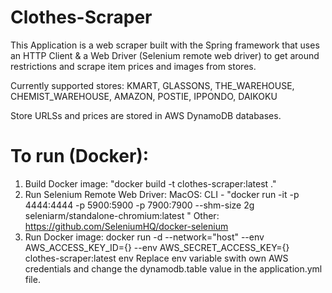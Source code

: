 # Clothes-Scraper

This Application is a web scraper built with the Spring framework that uses an HTTP Client & a Web Driver (Selenium remote web driver) to get around restrictions and scrape item prices and images from stores.


Currently supported stores: KMART, GLASSONS, THE_WAREHOUSE, CHEMIST_WAREHOUSE, AMAZON, POSTIE, IPPONDO, DAIKOKU

Store URLSs and prices are stored in AWS DynamoDB databases.

# To run (Docker):

1. Build Docker image: "docker build -t clothes-scraper:latest ."
2. Run Selenium Remote Web Driver: 
    MacOS: CLI - "docker run -it -p 4444:4444 -p 5900:5900 -p 7900:7900 --shm-size 2g seleniarm/standalone-chromium:latest "
    Other: https://github.com/SeleniumHQ/docker-selenium 
3. Run Docker image: docker run -d --network="host" --env AWS_ACCESS_KEY_ID={} --env AWS_SECRET_ACCESS_KEY={} clothes-scraper:latest env
    Replace env variable swith own AWS credentials and change the dynamodb.table value in the application.yml file.
